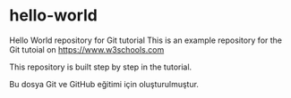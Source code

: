 # hello-world
Hello World repository for Git tutorial
This is an example repository for the Git tutoial on https://www.w3schools.com

This repository is built step by step in the tutorial.

Bu dosya Git ve GitHub eğitimi için oluşturulmuştur.
